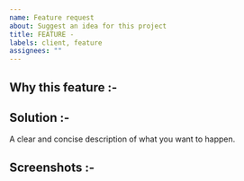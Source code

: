 ```yaml
---
name: Feature request
about: Suggest an idea for this project
title: FEATURE -
labels: client, feature
assignees: ""
---
```


<!--- Is your feature request related to a problem? Please describe. --->

## Why this feature :-

<!--- Describe the solution you'd like --->

## Solution :-

A clear and concise description of what you want to happen.

<!--- Additional context --->

## Screenshots :-
